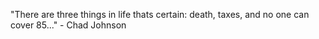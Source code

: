 "There are three things in life thats certain: death, taxes, and no one can cover 85..."
	 - Chad Johnson 